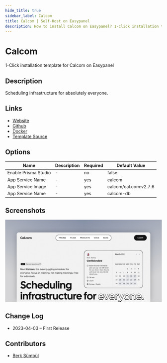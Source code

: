 ```yaml
---
hide_title: true
sidebar_label: Calcom
title: Calcom | Self-Host on Easypanel
description: How to install Calcom on Easypanel? 1-Click installation template for Calcom on Easypanel
---
```


<!-- generated -->

# Calcom

1-Click installation template for Calcom on Easypanel

## Description

Scheduling infrastructure for absolutely everyone.

## Links

- [Website](https://cal.com)
- [Github](https://github.com/calcom/cal.com)
- [Docker](https://hub.docker.com/r/calcom/cal.com)
- [Template Source](https://github.com/easypanel-io/templates/tree/main/templates/calcom)

## Options

Name | Description | Required | Default Value
-|-|-|-
Enable Prisma Studio | - | no | false
App Service Name | - | yes | calcom
App Service Image | - | yes | calcom/cal.com:v2.7.6
App Service Name | - | yes | calcom-db

## Screenshots

![Calcom Screenshot](./assets/screenshot.png)

## Change Log

- 2023-04-03 – First Release

## Contributors

- [Berk Sümbül](https://berksmbl.com)
